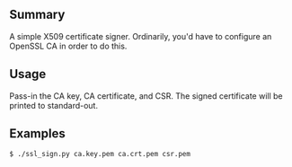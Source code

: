 Summary
-------

A simple X509 certificate signer. Ordinarily, you'd have to configure an 
OpenSSL CA in order to do this.


Usage
-----

Pass-in the CA key, CA certificate, and CSR. The signed certificate will be 
printed to standard-out.


Examples
--------

```
$ ./ssl_sign.py ca.key.pem ca.crt.pem csr.pem
```
